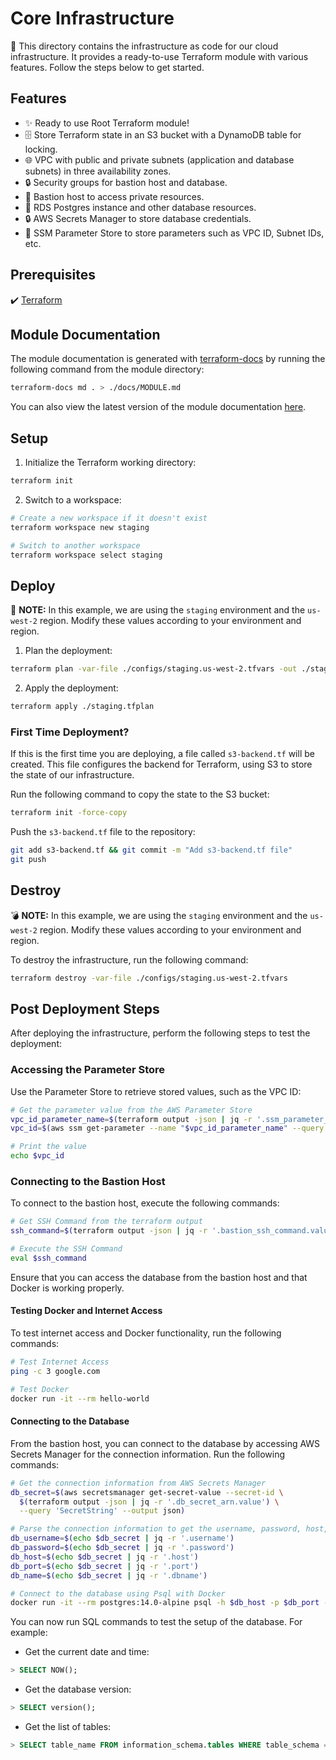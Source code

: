 # Core Infrastructure

🏢 This directory contains the infrastructure as code for our cloud infrastructure. It provides a ready-to-use Terraform module with various features. Follow the steps below to get started.

## Features

- ✨ Ready to use Root Terraform module!
- 🗄️ Store Terraform state in an S3 bucket with a DynamoDB table for locking.
- 🌐 VPC with public and private subnets (application and database subnets) in three availability zones.
- 🔒 Security groups for bastion host and database.
- 🔑 Bastion host to access private resources.
- 🐘 RDS Postgres instance and other database resources.
- 🔒 AWS Secrets Manager to store database credentials.
- 🔧 SSM Parameter Store to store parameters such as VPC ID, Subnet IDs, etc.

## Prerequisites

✔️ [Terraform](https://www.terraform.io/downloads.html)

## Module Documentation

The module documentation is generated with [terraform-docs](https://github.com/terraform-docs/terraform-docs) by running the following command from the module directory:

```sh
terraform-docs md . > ./docs/MODULE.md
```

You can also view the latest version of the module documentation [here](./docs/MODULE.md).

## Setup

1. Initialize the Terraform working directory:

```sh
terraform init
```

2. Switch to a workspace:

```sh
# Create a new workspace if it doesn't exist
terraform workspace new staging

# Switch to another workspace
terraform workspace select staging
```

## Deploy

🚀 **NOTE:** In this example, we are using the `staging` environment and the `us-west-2` region. Modify these values according to your environment and region.

1. Plan the deployment:

```sh
terraform plan -var-file ./configs/staging.us-west-2.tfvars -out ./staging.tfplan
```

2. Apply the deployment:

```sh
terraform apply ./staging.tfplan
```

### First Time Deployment?

If this is the first time you are deploying, a file called `s3-backend.tf` will be created. This file configures the backend for Terraform, using S3 to store the state of our infrastructure.

Run the following command to copy the state to the S3 bucket:

```sh
terraform init -force-copy
```

Push the `s3-backend.tf` file to the repository:

```sh
git add s3-backend.tf && git commit -m "Add s3-backend.tf file"
git push
```

## Destroy

💣 **NOTE:** In this example, we are using the `staging` environment and the `us-west-2` region. Modify these values according to your environment and region.

To destroy the infrastructure, run the following command:

```sh
terraform destroy -var-file ./configs/staging.us-west-2.tfvars
```

## Post Deployment Steps

After deploying the infrastructure, perform the following steps to test the deployment:

### Accessing the Parameter Store

Use the Parameter Store to retrieve stored values, such as the VPC ID:

```sh
# Get the parameter value from the AWS Parameter Store
vpc_id_parameter_name=$(terraform output -json | jq -r '.ssm_parameter_vpc_id')
vpc_id=$(aws ssm get-parameter --name "$vpc_id_parameter_name" --query 'Parameter.Value' --output text)

# Print the value
echo $vpc_id
```

### Connecting to the Bastion Host

To connect to the bastion host, execute the following commands:

```sh
# Get SSH Command from the terraform output
ssh_command=$(terraform output -json | jq -r '.bastion_ssh_command.value')

# Execute the SSH Command
eval $ssh_command
```

Ensure that you can access the database from the bastion host and that Docker is working properly.

#### Testing Docker and Internet Access

To test internet access and Docker functionality, run the following commands:

```sh
# Test Internet Access
ping -c 3 google.com

# Test Docker
docker run -it --rm hello-world
```

#### Connecting to the Database

From the bastion host, you can connect to the database by accessing AWS Secrets Manager for the connection information. Run the following commands:

```sh
# Get the connection information from AWS Secrets Manager
db_secret=$(aws secretsmanager get-secret-value --secret-id \
  $(terraform output -json | jq -r '.db_secret_arn.value') \
  --query 'SecretString' --output json)

# Parse the connection information to get the username, password, host, port, and database name
db_username=$(echo $db_secret | jq -r '.username')
db_password=$(echo $db_secret | jq -r '.password')
db_host=$(echo $db_secret | jq -r '.host')
db_port=$(echo $db_secret | jq -r '.port')
db_name=$(echo $db_secret | jq -r '.dbname')

# Connect to the database using Psql with Docker
docker run -it --rm postgres:14.0-alpine psql -h $db_host -p $db_port -U $db_username -d $db_name
```

You can now run SQL commands to test the setup of the database. For example:

- Get the current date and time:

```sql
> SELECT NOW();
```

- Get the database version:

```sql
> SELECT version();
```

- Get the list of tables:

```sql
> SELECT table_name FROM information_schema.tables WHERE table_schema = 'public';
```
